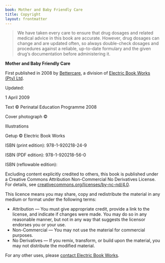 ```yaml
---
book: Mother and Baby Friendly Care
title: Copyright
layout: frontmatter
---
```


> We have taken every care to ensure that drug dosages and related medical advice in this book are accurate. However, drug dosages can change and are updated often, so always double-check dosages and procedures against a reliable, up-to-date formulary and the given drug‘s documentation before administering it.

**Mother and Baby Friendly Care**

First published in 2008 by [Bettercare](http://bettercare.co.za), a division of [Electric Book Works (Pty) Ltd](http://www.electricbookworks.com). 

Updated:

1 April 2009

Text © Perinatal Education Programme 2008

Cover photograph © 

Illustrations 

Getup © Electric Book Works

ISBN (print edition): 978-1-920218-24-9

ISBN (PDF edition): 978-1-920218-56-0

ISBN (reflowable edition): 

Excluding content explicitly credited to others, this book is published under a Creative Commons Attribution Non-Commercial No Derivatives License. For details, see [creativecommons.org/licenses/by-nc-nd/4.0](http://creativecommons.org/licenses/by-nc-nd/4.0/).

This licence means you may share, copy and redistribute the material in any medium or format under the following terms:

* Attribution — You must give appropriate credit, provide a link to the license, and indicate if changes were made. You may do so in any reasonable manner, but not in any way that suggests the licensor endorses you or your use.
* Non-Commercial — You may not use the material for commercial purposes.
* No Derivatives — If you remix, transform, or build upon the material, you may not distribute the modified material.

For any other uses, please <a href="http://electricbookworks.com/contact">contact Electric Book Works</a>.
